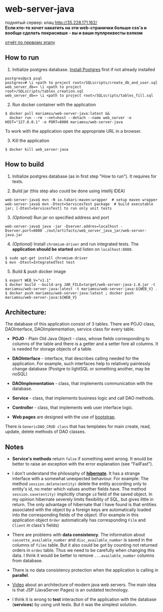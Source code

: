 # web-server-java

поднятый сервер: клац http://35.228.171.162/  
**Если кто-то хочет накатить на эти web-странички больше css'а и вообще сделать покрасивше - вы и ваши пуллреквесты вэлком**

[отчёт по первому этапу](./отчёт.md)

## How to run

1. Initialize postgres database.
   [Install Postgres](https://www.postgresql.org/download/linux/ubuntu/) first if not already installed

```shell
postgres@pc$ psql
postgres=# \i <path to project root>/SQLscripts/create_db_and_user.sql 
web_server_db=> \i <path to project root>/SQLscripts/tables_creation.sql
web_server_db=> \i <path to project root>/SQLscripts/tables_fill.sql 
```

2. Run docker container with the application

```shell
$ docker pull mariamsu/web-server-java:latest && 
  docker run --rm --net=host --detach --name web_server -e HOST="127.0.0.1" -e PORT=8080 mariamsu/web-server-java
```
To work with the application open the appropriate URL in a browser.

3. Kill the application

```shell
$ docker kill web_server-java
```

## How to build

1. Initialize postgres database (as in first step "How to run"). It requires for tests.

2. Build jar (this step also could be done using intellij IDEA)

```shell
web-server-java$ mvn -N io.takari:maven:wrapper  # setup maven wrapper
web-server-java$ mvn -Dtest=ServicesTest package  # build executable jar; [-Dtest=ServicesTest] to run only unit tests
```

3. *(Optional)* Run jar on specified address and port

```shell
web-server-java$ java -jar -Dserver.addres=localhost -Dserver.port=8080 ./out/artifacts/web_server_java_jar/web-server-java.jar
```

4. *(Optional)* Install `chromium-driver` and run integrated tests.
   The **application should be started** and listen on `localhost:8080`.

```shell
$ sudo apt-get install chromium-driver
$ mvn -Dtest=IntegratedTest test
```

5. Build & push docker image

```shell
$ export WEB_V="v1.1"
$ docker build --build-arg JAR_FILE=target/web-server-java-1.0.jar -t mariamsu/web-server-java:latest -t mariamsu/web-server-java:${WEB_V} .
$ docker push mariamsu/web-server-java:latest ; docker push mariamsu/web-server-java:${WEB_V}
```

## Architecture:

The database of this application consist of 3 tables. There are POJO class, DAOInterface, DAOImplementation, service
class for every table.

* **POJO** - Plain Old Java Object - class, whose fields corresponding to columns of the table and there is a getter and
  a setter fore all columns. It is needed for storage objects of a table.
* **DAOInterface** - interface, that describes calling needed for the application. For example, such interfaces help to
  relatively painlessly change database (Postgre to lightSQL or something another, may be noSQL)
* **DAOImplementation** - class, that implements communication with the database.
* **Service** - class, that implements business logic and call DAO methods.


* **Controller** - class, that implements web user interface logic.
* **Web pages** are designed with the use of [bootstrap](https://getbootstrap.com/).

There is `GenericDAO_CRUD class` that has templates for main create, read, update, delete methods of DAO classes.

## Notes

* **Service's methods** return `false` if something went wrong. It would be better to raise an exception with the error
  explanation (see "FailFast").
  
* I don't understand the philosophy of **[hibernate](https://hibernate.org/)**. 
  It has a strange interface with a somewhat unexpected behaviour. 
  For example: 
  The method `session.delete(entity)` delete the entity according only to entity's id,
  no meter which values another fields have. 
  The method `session.save(entity)` implicitly change `id` field of the saved object.
  In my opinion hibernate severely limits flexibility of SQL, but gives little in return.
  The only advantage of hibernate that I have found is that 
  entities associated with the object by a foreign keys are automatically loaded 
  into the corresponding fields of the object.
  (For example in this application object `Order` automatically has corresponding `Film` and `Client` in class's fields)

* There are problems with **data consistency**. The information about `cassette_available_number`
  and `disc_available_number`
  is saved in the columns of `films` table. But it also could be got by counting not returned orders in `ordes` table.
  Thus we need to be carefully when changing this data. I think it would be better to remove `...available_number`
  columns from database.

* There is no data consistency protection when the application is calling in **parallel**.

* [Video](https://www.youtube.com/watch?v=H68EaWZvQtE) about an architecture of modern java web servers. 
  The main idea is that JSP (JavaServer Pages) is an outdated technology.
  
* I think it is wrong to **test** interaction of the application with the database (**services**)
  by using unit tests. But it was the simplest solution.
